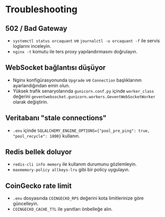 # Troubleshooting

## 502 / Bad Gateway
- `systemctl status orcaquant` ve `journalctl -u orcaquant -f` ile servis loglarını inceleyin.
- `nginx -t` komutu ile ters proxy yapılandırmasını doğrulayın.

## WebSocket bağlantısı düşüyor
- Nginx konfigürasyonunda `Upgrade` ve `Connection` başlıklarının ayarlandığından emin olun.
- Yüksek trafik senaryolarında `gunicorn.conf.py` içinde `worker_class` değerini `geventwebsocket.gunicorn.workers.GeventWebSocketWorker` olarak değiştirin.

## Veritabanı "stale connections"
- `.env` içinde `SQLALCHEMY_ENGINE_OPTIONS={"pool_pre_ping": true, "pool_recycle": 1800}` kullanın.

## Redis bellek doluyor
- `redis-cli info memory` ile kullanım durumunu gözlemleyin.
- `maxmemory-policy allkeys-lru` gibi bir policy uygulayın.

## CoinGecko rate limit
- `.env` dosyasında `COINGECKO_RPS` değerini kota limitlerinize göre güncelleyin.
- `COINGECKO_CACHE_TTL` ile yanıtları önbelleğe alın.
